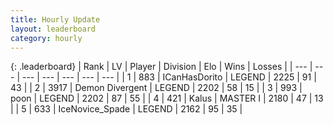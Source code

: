 ```yaml
---
title: Hourly Update
layout: leaderboard
category: hourly
---
```


{: .leaderboard}
| Rank | LV | Player | Division | Elo | Wins | Losses |
| --- | --- | --- | --- | --- | --- | --- |
| <span data-change="0">1</span> | 883 | <span title="ID: 415713">ICanHasDorito</span> | LEGEND | <span data-change="0">2225</span> | <span data-change="0">91</span> | <span data-change="0">43</span> |
| <span data-change="0">2</span> | 3917 | <span title="ID: 370081">Demon Divergent</span> | LEGEND | <span data-change="0">2202</span> | <span data-change="0">58</span> | <span data-change="0">15</span> |
| <span data-change="0">3</span> | 993 | <span title="ID: 540690">poon</span> | LEGEND | <span data-change="0">2202</span> | <span data-change="0">87</span> | <span data-change="0">55</span> |
| <span data-change="0">4</span> | 421 | <span title="ID: 487157">Kalus</span> | MASTER I | <span data-change="0">2180</span> | <span data-change="0">47</span> | <span data-change="0">13</span> |
| <span data-change="0">5</span> | 633 | <span title="ID: 597289">IceNovice_Spade</span> | LEGEND | <span data-change="0">2162</span> | <span data-change="0">95</span> | <span data-change="0">35</span> |